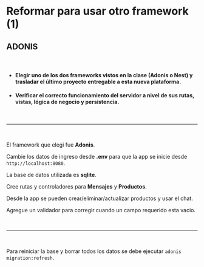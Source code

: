 # Reformar para usar otro framework (1)
## ADONIS
<br />

* #### Elegir uno de los dos frameworks vistos en la clase (Adonis o Nest) y trasladar el último proyecto entregable a esta nueva plataforma.
* #### Verificar el correcto funcionamiento del servidor a nivel de sus rutas, vistas, lógica de negocio y persistencia.

<br />
<hr />
<br />

El framework que elegi fue **Adonis**.

Cambie los datos de ingreso desde **.env** para que la app se inicie desde ```http://localhost:8080```.

La base de datos utilizada es **sqlite**.

Cree rutas y controladores para **Mensajes** y **Productos**.

Desde la app se pueden crear/eliminar/actualizar productos y usar el chat.

Agregue un validador para corregir cuando un campo requerido esta vacio.

<br />
<hr />
<br />

Para reiniciar la base y borrar todos los datos se debe ejecutar ```adonis migration:refresh```.